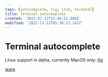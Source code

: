 ```yaml
---
tags: [autocomplete, fig, stub, terminal]
title: Terminal autocomplete
created: '2022-07-11T15:46:51.000Z'
modified: '2022-11-12T05:38:11.142Z'
---
```


# Terminal autocomplete

Linux support in alpha, currently MacOS only:
[fig](https://github.com/withfig/autocomplete)

[warp](https://app.warp.dev/get_warp)
